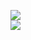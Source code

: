 [![](https://img.shields.io/badge/Made%20With-Github%20Spray-lightgrey.svg?style=for-the-badge&logo=github)](https://github.com/Annihil/github-spray#5028)  
[![](https://i.imgur.com/2DrTn0Z.gif)](https://github.com/Annihil/github-spray)